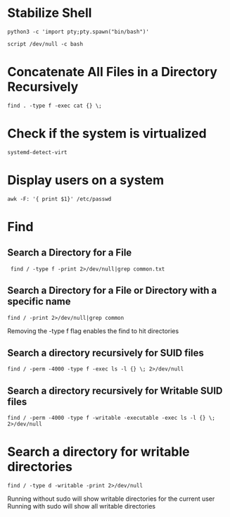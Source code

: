 # Stabilize Shell
```
python3 -c 'import pty;pty.spawn("bin/bash")'
```

```
script /dev/null -c bash 
```
# Concatenate All Files in a Directory Recursively

```
find . -type f -exec cat {} \;
```
# Check if the system is virtualized
```
systemd-detect-virt
```
# Display users on a system
```
awk -F: '{ print $1}' /etc/passwd
```

# Find
## Search a Directory for a File
```
 find / -type f -print 2>/dev/null|grep common.txt
```
## Search a Directory for a File **or** Directory with a specific name
```
find / -print 2>/dev/null|grep common
```
Removing the -type f flag enables the find to hit directories
## Search a directory recursively for SUID files
```
find / -perm -4000 -type f -exec ls -l {} \; 2>/dev/null
```

## Search a directory recursively for Writable SUID files
```
find / -perm -4000 -type f -writable -executable -exec ls -l {} \; 2>/dev/null
```

# Search a directory for writable directories
```
find / -type d -writable -print 2>/dev/null
```
Running without sudo will show writable directories for the current user
Running with sudo will show all writable directories
